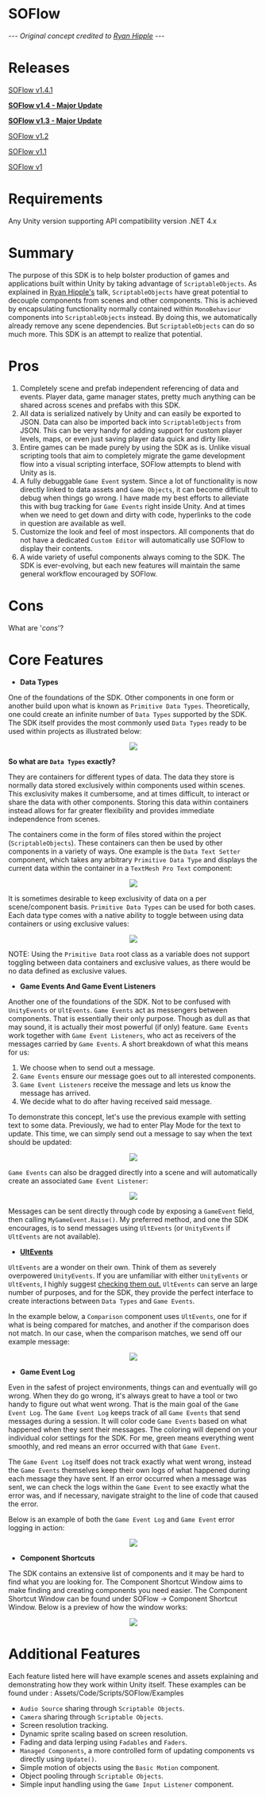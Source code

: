 # SOFlow

--- *Original concept credited to [Ryan Hipple](https://www.youtube.com/watch?v=raQ3iHhE_Kk&t=2s)* --- 

# Releases

[SOFlow v1.4.1](https://github.com/BLUDRAG/SOFlow/releases/tag/v1.4.1)

**[SOFlow v1.4 - Major Update](https://github.com/BLUDRAG/SOFlow/releases/tag/v1.4)**

**[SOFlow v1.3 - Major Update](https://github.com/BLUDRAG/SOFlow/releases/tag/1.3)**

[SOFlow v1.2](https://github.com/BLUDRAG/SOFlow/releases/tag/v1.2)

[SOFlow v1.1](https://github.com/BLUDRAG/SOFlow/releases/tag/v1.1)

[SOFlow v1](https://github.com/BLUDRAG/SOFlow/releases/tag/v1)

# Requirements

Any Unity version supporting API compatibility version .NET 4.x

# Summary

The purpose of this SDK is to help bolster production of games and applications built within Unity by
taking advantage of `ScriptableObjects`. As explained in [Ryan Hipple's](https://www.youtube.com/watch?v=raQ3iHhE_Kk&t=2s) talk, `ScriptableObjects` have great potential to decouple components from
scenes and other components. This is achieved by encapsulating functionality normally contained within
`MonoBehaviour` components into `ScriptableObjects` instead. By doing this, we automatically already
remove any scene dependencies. But `ScriptableObjects` can do so much more. This SDK is an attempt to
realize that potential.

# Pros

1. Completely scene and prefab independent referencing of data and events. Player data, game manager states, pretty much anything can be shared across scenes and prefabs with this SDK.
2. All data is serialized natively by Unity and can easily be exported to JSON. Data can also be imported back into `ScriptableObjects` from JSON. This can be very handy for adding support for custom player levels, maps, or even just saving player data quick and dirty like.
3. Entire games can be made purely by using the SDK as is. Unlike visual scripting tools that aim to completely migrate the game development flow into a visual scripting interface, SOFlow attempts to blend with Unity as is.
4. A fully debuggable `Game Event` system. Since a lot of functionality is now directly linked to data assets and `Game Objects`, it can become difficult to debug when things go wrong. I have made my best efforts to alleviate this with bug tracking for `Game Events` right inside Unity. And at times when we need to get down and dirty with code, hyperlinks to the code in question are available as well.
5. Customize the look and feel of most inspectors. All components that do not have a dedicated `Custom Editor` will automatically use SOFlow to display their contents.
6. A wide variety of useful components always coming to the SDK. The SDK is ever-evolving, but each new features will maintain the same general workflow encouraged by SOFlow.

# Cons

What are '_cons_'?

# Core Features

- **Data Types**

One of the foundations of the SDK. Other components in one form or another build upon what is known as
`Primitive Data Types`. Theoretically, one could create an infinite number of `Data Types` supported by
the SDK. The SDK itself provides the most commonly used `Data Types` ready to be used within projects
as illustrated below:

<p align="center"><img src="https://i.imgur.com/iLdAI2A.gif"></p>

**So what are `Data Types` exactly?**

They are containers for different types of data. The data they store is normally data stored exclusively 
within components used within scenes. This exclusivity makes it cumbersome, and at times difficult, to
interact or share the data with other components. Storing this data within containers instead allows for
far greater flexibility and provides immediate independence from scenes.

The containers come in the form of files stored within the project (`ScriptableObjects`). These containers
can then be used by other components in a variety of ways. One example is the `Data Text Setter` component,
which takes any arbitrary `Primitive Data Type` and displays the current data within the container in a
`TextMesh Pro Text` component:

<p align="center"><img src="https://i.imgur.com/9JbJqnk.gif"></p>

It is sometimes desirable to keep exclusivity of data on a per scene/component basis. `Primitive Data Types`
can be used for both cases. Each data type comes with a native ability to toggle between using data
containers or using exclusive values:

<p align="center"><img src="https://i.imgur.com/wMo2J0c.gif"></p>

NOTE: Using the `Primitive Data` root class as a variable does not support toggling between data containers
and exclusive values, as there would be no data defined as exclusive values.

- **Game Events And Game Event Listeners**

Another one of the foundations of the SDK. Not to be confused with `UnityEvents` or `UltEvents`. `Game
Events` act as messengers between components. That is essentially their only purpose. Though as dull as that
may sound, it is actually their most powerful (if only) feature. `Game Events` work together with
`Game Event Listeners`, who act as receivers of the messages carried by `Game Events`. A short breakdown of
what this means for us:

1. We choose when to send out a message.
2. `Game Events` ensure our message goes out to all interested components.
3. `Game Event Listeners` receive the message and lets us know the message has arrived.
4. We decide what to do after having received said message.

To demonstrate this concept, let's use the previous example with setting text to some data. Previously,
we had to enter Play Mode for the text to update. This time, we can simply send out a message to say when
the text should be updated: 

<p align="center"><img src="https://i.imgur.com/6Z8WeFs.gif"></p>

`Game Events` can also be dragged directly into a scene and will automatically create an associated
`Game Event Listener`: 

<p align="center"><img src="https://i.imgur.com/2fmIFG7.gif"></p>

Messages can be sent directly through code by exposing a `GameEvent` field, then calling `MyGameEvent.Raise()`.
My preferred method, and one the SDK encourages, is to send messages using `UltEvents` (or `UnityEvents` if
`UltEvents` are not available).

- **[UltEvents](https://kybernetikgames.github.io/ultevents/)**

`UltEvents` are a wonder on their own. Think of them as severely overpowered `UnityEvents`. If you are
unfamiliar with either `UnityEvents` or `UltEvents`, I highly suggest [checking them out.](https://www.youtube.com/watch?v=pjWqsFDozSo)
`UltEvents` can serve an large number of purposes, and for the SDK, they provide the perfect interface
to create interactions between `Data Types` and `Game Events`.

In the example below, a `Comparison` component uses `UltEvents`, one for if what is being compared for
matches, and another if the comparison does not match. In our case, when the comparison matches, we
send off our example message:

<p align="center"><img src="https://i.imgur.com/cdM4aFV.gif"></p>

- **Game Event Log**

Even in the safest of project environments, things can and eventually will go wrong. When they do go
wrong, it's always great to have a tool or two handy to figure out what went wrong. That is the main
goal of the `Game Event Log`. The `Game Event Log` keeps track of all `Game Events` that send messages
during a session. It will color code `Game Events` based on what happened when they sent their messages.
The coloring will depend on your individual color settings for the SDK. For me, green means everything
went smoothly, and red means an error occurred with that `Game Event`.

The `Game Event Log` itself does not track exactly what went wrong, instead the `Game Events` themselves
keep their own logs of what happened during each message they have sent. If an error occurred when a
message was sent, we can check the logs within the `Game Event` to see exactly what the error was, and
if necessary, navigate straight to the line of code that caused the error.

Below is an example of both the `Game Event Log` and `Game Event` error logging in action:

<p align="center"><img src="https://i.imgur.com/2tNlx7C.gif"></p>

- **Component Shortcuts**

The SDK contains an extensive list of components and it may be hard to find what you are looking for.
The Component Shortcut Window aims to make finding and creating components you need easier. The
Component Shortcut Window can be found under SOFlow -> Component Shortcut Window. Below is a preview
of how the window works:

<p align="center"><img src="https://i.imgur.com/xSzXcir.gif"></p>

# Additional Features

Each feature listed here will have example scenes and assets explaining and demonstrating how they work
within Unity itself. These examples can be found under : Assets/Code/Scripts/SOFlow/Examples

- `Audio Source` sharing through `Scriptable Objects`.
- `Camera` sharing through `Scriptable Objects`.
- Screen resolution tracking.
- Dynamic sprite scaling based on screen resolution.
- Fading and data lerping using `Fadables` and `Faders`.
- `Managed Components`, a more controlled form of updating components vs directly using `Update()`.
- Simple motion of objects using the `Basic Motion` component.
- Object pooling through `Scriptable Objects`.
- Simple input handling using the `Game Input Listener` component.
